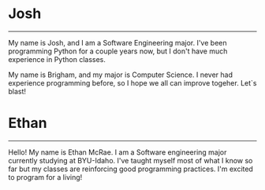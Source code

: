 # Josh
<hr>

My name is Josh, and I am a Software Engineering
major. I've been programming Python for a couple
years now, but I don't have much experience in
Python classes.


My name is Brigham, and my major is Computer Science.
I never had experience programming before, so I hope 
we all can improve togeher. Let`s blast! 

# Ethan
<hr>

Hello! My name is Ethan McRae. I am a Software engineering 
major currently studying at BYU-Idaho. I've taught myself 
most of what I know so far but my classes are reinforcing 
good programming practices. I'm excited to program for a 
living!


